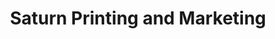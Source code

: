 ---
title: "Saturn Printing and Marketing"
url: /livonia/saturn-printing-and-marketing/
shop: copyshop
---